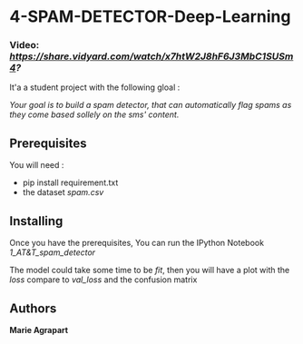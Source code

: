 # 4-SPAM-DETECTOR-Deep-Learning

### Video: *https://share.vidyard.com/watch/x7htW2J8hF6J3MbC1SUSm4?*

It'a a student project with the following gloal : 

*Your goal is to build a spam detector, that can automatically flag spams as they come based sollely on the sms' content.*

## Prerequisites

You will need : 
- pip install requirement.txt 
- the dataset *spam.csv*

## Installing 

Once you have the prerequisites, 
You can run the IPython Notebook *1_AT&T_spam_detector*
 
The model could take some time to be *fit*, then you will have a plot with the *loss* compare to *val_loss* and the confusion matrix 


## Authors

**Marie Agrapart** 

